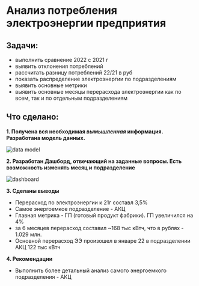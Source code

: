# Анализ потребления электроэнергии предприятия
## Задачи:
  - выполнить сравнение 2022 с 2021 г
  - выявить отклонения потреблений
  - рассчитать разницу потреблений 22/21 в руб
  - показать распределение электроэнергии по подразделениям
  - выявить основные метрики
  - выявить основные месяцы перерасхода электроэнергии как по всем, так и по отдельным подразделениям

## Что сделано:

**1. Получена вся необходимая *вымышленная* информация. Разработана модель данных.**

![data model](https://user-images.githubusercontent.com/96660385/182551860-31f72b7d-5654-41fc-b589-6e0f98a77c76.png)



**2. Разработан Дашборд, отвечающий на заданные вопросы. Есть возможность изменять месяц и подразделение**


![dashboard](https://user-images.githubusercontent.com/96660385/182551864-218ac69f-c27b-4102-a6b0-9b8006e8f9f6.png)


**3. Сделаны выводы**
  - Перерасход по электроэнергии к 21г составл 3,5%
  - Самое энергоемкое подразделение - АКЦ
  - Главная метрика - ГП (готовый продукт фабрики). ГП увеличился на 4%  
  - за 6 месяцев перерасход составил ~168 тыс кВтч, что в рублях - 1.029 млн.
  - Основной перерасход ЭЭ произошел в январе 22 в подразделении АКЦ 122 тыс кВтч
  
**4. Рекомендации**
  - Выполнить более детальный анализ самого энергоемкого подразделения - АКЦ
